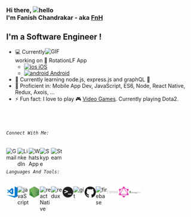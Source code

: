 <!-- ### Hi there, 👋<br/> I'm Fanish Chandrakar - aka [FnH][linkedin] -->
### Hi there, <img alt="hello" src="https://github.com/fanish29/fanish29/blob/master/hello.webp" width="25px"><br/> I'm Fanish Chandrakar - aka [FnH][linkedin]

## I'm a Software Engineer !

<img align="right" alt="GIF" src="https://github.com/fanish29/fanish29/blob/master/coding-freak.gif?raw=true" width="400px" />

- 💻 Currently working on 📱 RotationLF App
  - [<img alt="ios" src="https://cdn.jsdelivr.net/npm/simple-icons@v3/icons/apple.svg" width="15px"> iOS][linkRotationLF-iOS]
  - [<img alt="android" src="https://cdn.jsdelivr.net/npm/simple-icons@v3/icons/android.svg" width="15px"> Android][linkRotationLF-Andriod]
- 🌱 Currently learning node.js, express.js and graphQL 🤣
- 💪 Proficient in: Mobile App Dev, JavaScript, ES6, Node, React Native, Redux, Axois, ...
- ⚡ Fun fact: I love to play 🎮 [Video Games][linkSteam]. Currently playing Dota2.

<br/>
<br/>

###### `Connect With Me:`

[<img align="left" width="30px" alt="Gmail"  src="https://cdn.jsdelivr.net/npm/simple-icons@v3/icons/gmail.svg" />][linkGmail]
[<img align="left" width="30px" alt="LinkedIn"  src="https://cdn.jsdelivr.net/npm/simple-icons@v3/icons/linkedin.svg" />][linkedin]
[<img align="left" width="30px" alt="WhatsApp"  src="https://cdn.jsdelivr.net/npm/simple-icons@v3/icons/whatsapp.svg" />][linkWhatsApp]
[<img align="left" width="30px" alt="Skype"  src="https://cdn.jsdelivr.net/npm/simple-icons@v3/icons/skype.svg" />][linkSkype]
[<img align="left" width="30px" alt="Steam"  src="https://cdn.jsdelivr.net/npm/simple-icons@v3/icons/steam.svg" />][linkSteam]

<br/>
<br/>

###### `Languages And Tools:`

<img align="left" width="30px" alt="vsCode" src="https://raw.githubusercontent.com/github/explore/80688e429a7d4ef2fca1e82350fe8e3517d3494d/topics/visual-studio-code/visual-studio-code.png" /> 
<img align="left" width="30px" alt="javaScript" src="https://devicons.github.io/devicon/devicon.git/icons/javascript/javascript-original.svg" /> 
<img align="left" width="30px" alt="nodeJS" src="https://raw.githubusercontent.com/github/explore/80688e429a7d4ef2fca1e82350fe8e3517d3494d/topics/nodejs/nodejs.png" /> 
<img align="left" width="30px" alt="reactNative" src="https://reactnative.dev/img/header_logo.svg" /> 
<img align="left" width="30px" alt="redux" src="https://devicons.github.io/devicon/devicon.git/icons/redux/redux-original.svg" />
<img align="left" width="30px" alt="terminal" src="https://raw.githubusercontent.com/github/explore/80688e429a7d4ef2fca1e82350fe8e3517d3494d/topics/terminal/terminal.png" />
<img align="left" width="30px" alt="git" src="https://www.vectorlogo.zone/logos/git-scm/git-scm-icon.svg" /> 
<img align="left" width="30px" alt="gitHub" src="https://raw.githubusercontent.com/github/explore/78df643247d429f6cc873026c0622819ad797942/topics/github/github.png" /> 
<img align="left" width="30px" alt="firebase" src="https://www.vectorlogo.zone/logos/firebase/firebase-icon.svg" /> 
<img align="left" width="30px" alt="expressJS" src="https://raw.githubusercontent.com/github/explore/80688e429a7d4ef2fca1e82350fe8e3517d3494d/topics/express/express.png" />
<img align="left" width="30px" alt="graphQL" src="https://raw.githubusercontent.com/github/explore/80688e429a7d4ef2fca1e82350fe8e3517d3494d/topics/graphql/graphql.png" />
<img align="left" width="30px" alt="mongoDB" src="https://raw.githubusercontent.com/github/explore/80688e429a7d4ef2fca1e82350fe8e3517d3494d/topics/mongodb/mongodb.png" />

<br/>

[linkedin]: https://www.linkedin.com/in/fanishchandrakar/
[linkRotationLF-Andriod]: https://play.google.com/store/apps/details?id=com.and_nanoprecise&hl=en_IN/
[linkRotationLF-iOS]: https://appstoreconnect.apple.com/apps/1451521554/appstore/info/
[linkNanoprecise]: https://www.nanoprecisesc.com/
[linkSteam]: https://steamcommunity.com/id/fnh29/
[linkSkype]: https://join.skype.com/invite/f81p8jJSwVQp/
[linkGmail]: mailto:chandrakarfanish@gmail.com
[linkWhatsApp]: https://wa.me/917869761929
